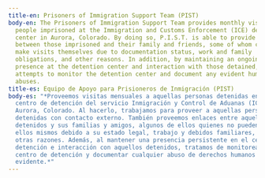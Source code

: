 ```yaml
---
title-en: Prisoners of Immigration Support Team (PIST)
body-en: The Prisoners of Immigration Support Team provides monthly visits to
  people imprisoned at the Immigration and Customs Enforcement (ICE) detention
  center in Aurora, Colorado. By doing so, P.I.S.T. is able to provide a link
  between those imprisoned and their family and friends, some of whom cannot
  make visits themselves due to documentation status, work and family
  obligations, and other reasons. In addition, by maintaining an ongoing
  presence at the detention center and interaction with those detained, P.I.S.T.
  attempts to monitor the detention center and document any evident human rights
  abuses.
title-es: Equipo de Apoyo para Prisioneros de Inmigración (PIST)
body-es: "*Proveemos visitas mensuales a aquellas personas detenidas en el
  centro de detención del servicio Inmigración y Control de Aduanas (ICE) en
  Aurora, Colorado. Al hacerlo, trabajamos para proveer a aquellas personas
  detenidas con contacto externo. También proveemos enlaces entre aquellos
  detenidos y sus familias y amigos, algunos de ellos quienes no pueden visitar
  ellos mismos debido a su estado legal, trabajo y debidos familiares, entre
  otras razones. Además, al mantener una presencia persistente en el centro de
  detención e interacción con aquellos detenidos, tratamos de monitorear el
  centro de detención y documentar cualquier abuso de derechos humanos
  evidente.*"
---
```

